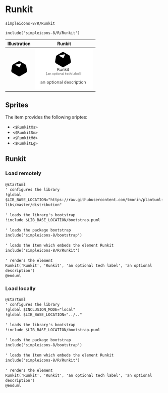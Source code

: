 # Runkit


```text
simpleicons-8/R/Runkit
```

```text
include('simpleicons-8/R/Runkit')
```



| Illustration | Runkit |
| :---: | :---: |
| ![illustration for Illustration](../../simpleicons-8/R/Runkit.png) | ![illustration for Runkit](../../simpleicons-8/R/Runkit.Local.png) |



## Sprites
The item provides the following sriptes:

- `<$RunkitXs>`
- `<$RunkitSm>`
- `<$RunkitMd>`
- `<$RunkitLg>`





## Runkit

### Load remotely
```plantuml
@startuml
' configures the library
!global $LIB_BASE_LOCATION="https://raw.githubusercontent.com/tmorin/plantuml-libs/master/distribution"

' loads the library's bootstrap
!include $LIB_BASE_LOCATION/bootstrap.puml

' loads the package bootstrap
include('simpleicons-8/bootstrap')

' loads the Item which embeds the element Runkit
include('simpleicons-8/R/Runkit')

' renders the element
Runkit('Runkit', 'Runkit', 'an optional tech label', 'an optional description')
@enduml
```

### Load locally
```plantuml
@startuml
' configures the library
!global $INCLUSION_MODE="local"
!global $LIB_BASE_LOCATION="../.."

' loads the library's bootstrap
!include $LIB_BASE_LOCATION/bootstrap.puml

' loads the package bootstrap
include('simpleicons-8/bootstrap')

' loads the Item which embeds the element Runkit
include('simpleicons-8/R/Runkit')

' renders the element
Runkit('Runkit', 'Runkit', 'an optional tech label', 'an optional description')
@enduml
```

